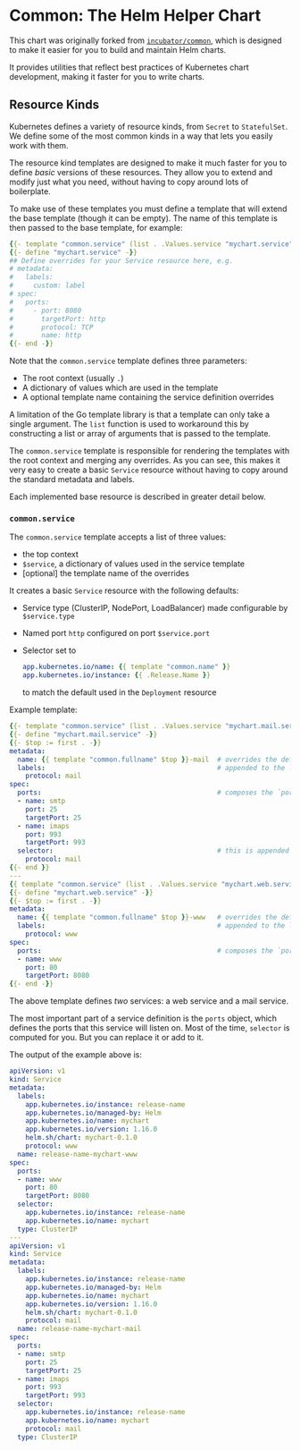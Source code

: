 # Common: The Helm Helper Chart

This chart was originally forked from [`incubator/common`](https://github.com/helm/charts/tree/master/incubator/common), which is designed to make it easier for you to build and maintain Helm charts.

It provides utilities that reflect best practices of Kubernetes chart development, making it faster for you to write charts.



## Resource Kinds

Kubernetes defines a variety of resource kinds, from `Secret` to `StatefulSet`. We define some of the most common kinds in a way that lets you easily work with them.

The resource kind templates are designed to make it much faster for you to define _basic_ versions of these resources. They allow you to extend and modify just what you need, without having to copy around lots of boilerplate.

To make use of these templates you must define a template that will extend the base template (though it can be empty). The name of this template is then passed to the base template, for example:

```yaml
{{- template "common.service" (list . .Values.service "mychart.service") -}}
{{- define "mychart.service" -}}
## Define overrides for your Service resource here, e.g.
# metadata:
#   labels:
#     custom: label
# spec:
#   ports:
#     - port: 8080
#       targetPort: http
#       protocol: TCP
#       name: http
{{- end -}}
```

Note that the `common.service` template defines three parameters:

- The root context (usually `.`)
- A dictionary of values which are used in the template
- A optional template name containing the service definition overrides

A limitation of the Go template library is that a template can only take a single argument. The `list` function is used to workaround this by constructing a list or array of arguments that is passed to the template.

The `common.service` template is responsible for rendering the templates with the root context and merging any overrides. As you can see, this makes it very easy to create a basic `Service` resource without having to copy around the standard metadata and labels.

Each implemented base resource is described in greater detail below.



### `common.service`

The `common.service` template accepts a list of three values:

- the top context
- `$service`, a dictionary of values used in the service template
- [optional] the template name of the overrides

It creates a basic `Service` resource with the following defaults:

- Service type (ClusterIP, NodePort, LoadBalancer) made configurable by `$service.type`
- Named port `http` configured on port `$service.port`
- Selector set to

  ```yaml
  app.kubernetes.io/name: {{ template "common.name" }}
  app.kubernetes.io/instance: {{ .Release.Name }}
  ```

  to match the default used in the `Deployment` resource

Example template:

```yaml
{{- template "common.service" (list . .Values.service "mychart.mail.service") -}}
{{- define "mychart.mail.service" -}}
{{- $top := first . -}}
metadata:
  name: {{ template "common.fullname" $top }}-mail  # overrides the default name to add a suffix
  labels:                                           # appended to the labels section
    protocol: mail
spec:
  ports:                                            # composes the `ports` section of the service definition.
  - name: smtp
    port: 25
    targetPort: 25
  - name: imaps
    port: 993
    targetPort: 993
  selector:                                         # this is appended to the default selector
    protocol: mail
{{- end }}
---
{{ template "common.service" (list . .Values.service "mychart.web.service") -}}
{{- define "mychart.web.service" -}}
{{- $top := first . -}}
metadata:
  name: {{ template "common.fullname" $top }}-www   # overrides the default name to add a suffix
  labels:                                           # appended to the labels section
    protocol: www
spec:
  ports:                                            # composes the `ports` section of the service definition.
  - name: www
    port: 80
    targetPort: 8080
{{- end -}}
```

The above template defines _two_ services: a web service and a mail service.

The most important part of a service definition is the `ports` object, which defines the ports that this service will listen on. Most of the time, `selector` is computed for you. But you can replace it or add to it.

The output of the example above is:

```yaml
apiVersion: v1
kind: Service
metadata:
  labels:
    app.kubernetes.io/instance: release-name
    app.kubernetes.io/managed-by: Helm
    app.kubernetes.io/name: mychart
    app.kubernetes.io/version: 1.16.0
    helm.sh/chart: mychart-0.1.0
    protocol: www
  name: release-name-mychart-www
spec:
  ports:
  - name: www
    port: 80
    targetPort: 8080
  selector:
    app.kubernetes.io/instance: release-name
    app.kubernetes.io/name: mychart
  type: ClusterIP
---
apiVersion: v1
kind: Service
metadata:
  labels:
    app.kubernetes.io/instance: release-name
    app.kubernetes.io/managed-by: Helm
    app.kubernetes.io/name: mychart
    app.kubernetes.io/version: 1.16.0
    helm.sh/chart: mychart-0.1.0
    protocol: mail
  name: release-name-mychart-mail
spec:
  ports:
  - name: smtp
    port: 25
    targetPort: 25
  - name: imaps
    port: 993
    targetPort: 993
  selector:
    app.kubernetes.io/instance: release-name
    app.kubernetes.io/name: mychart
    protocol: mail
  type: ClusterIP
```
